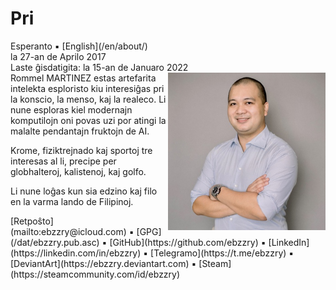 Pri
===

<div class="center">Esperanto ▪ [English](/en/about/)</div>
<div class="center">la 27-an de Aprilo 2017</div>
<div class="center">Laste ĝisdatigita: la 15-an de Januaro 2022</div>

<div>
<img align="right" width="50%" src="/images/photos/ebzzry.jpg">
Rommel MARTINEZ estas artefarita intelekta esploristo kiu interesiĝas pri la konscio, la menso, kaj la realeco. Li nune esploras kiel modernajn komputilojn oni povas uzi por atingi la malalte pendantajn fruktojn de AI.

Krome, fiziktrejnado kaj sportoj tre interesas al li, precipe per globhalteroj, kalistenoj, kaj golfo.

Li nune loĝas kun sia edzino kaj filo en la varma lando de Filipinoj.
</div>
<div>
[Retpoŝto](mailto:ebzzry@icloud.com) ▪ [GPG](/dat/ebzzry.pub.asc) ▪ [GitHub](https://github.com/ebzzry) ▪ [LinkedIn](https://linkedin.com/in/ebzzry) ▪ [Telegramo](https://t.me/ebzzry) ▪ [DeviantArt](https://ebzzry.deviantart.com) ▪ [Steam](https://steamcommunity.com/id/ebzzry)
</div>
